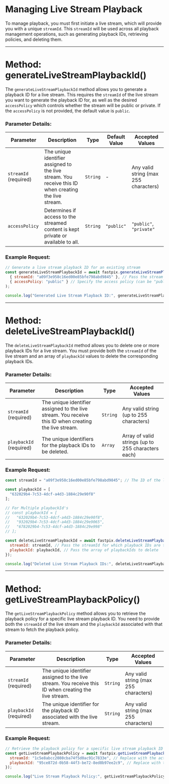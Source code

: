 # Managing Live Stream Playback

To manage playback, you must first initiate a live stream, which will provide you with a unique `streamId`. This `streamId` will be used across all playback management operations, such as generating playback IDs, retrieving policies, and deleting them.

---

# Method: generateLiveStreamPlaybackId()

The `generateLiveStreamPlaybackId` method allows you to generate a playback ID for a live stream. This requires the `streamId` of the live stream you want to generate the playback ID for, as well as the desired `accessPolicy` which controls whether the stream will be public or private. If the `accessPolicy` is not provided, the default value is `public`.

### Parameter Details:

| **Parameter**             | **Description**                                                                                       | **Type** | **Default Value** | **Accepted Values**                   |
| ------------------------- | ----------------------------------------------------------------------------------------------------- | -------- | ----------------- | ------------------------------------- |
| `streamId` (required)     | The unique identifier assigned to the live stream. You receive this ID when creating the live stream. | `String` | -                 | Any valid string (max 255 characters) |
| `accessPolicy` | Determines if access to the streamed content is kept private or available to all.                     | `String` | `"public"`        | `"public"`, `"private"`               |

### Example Request:

```javascript
// Generate a live stream playback ID for an existing stream
const generateLiveStreamPlaybackId = await fastpix.generateLiveStreamPlaybackId(
  { streamId: "a09f3e958c16ed00e85bfe798abd9845" }, // Pass the stream ID for which the playback ID is to be generated
  { accessPolicy: "public" } // Specify the access policy (can be "public" or "private")
);

console.log("Generated Live Stream Playback ID:", generateLiveStreamPlaybackId);
```

---

# Method: deleteLiveStreamPlaybackId()

The `deleteLiveStreamPlaybackId` method allows you to delete one or more playback IDs for a live stream. You must provide both the `streamId` of the live stream and an array of `playbackId` values to delete the corresponding playback IDs. 

### Parameter Details:

| **Parameter**           | **Description**                                                                                       | **Type** | **Accepted Values**                     |
| ----------------------- | ---------------------------------------------------------------------------------------------------- | -------- | --------------------------------------- |
| `streamId` (required)   | The unique identifier assigned to the live stream. You receive this ID when creating the live stream. | `String` | Any valid string (up to 255 characters) |
| `playbackId` (required) | The unique identifiers for the playback IDs to be deleted.            | `Array`  | Array of valid strings (up to 255 characters each) |

### Example Request:

```javascript
const streamId = "a09f3e958c16ed00e85bfe798abd9845"; // The ID of the live stream for which you want to delete the playback IDs.

const playbackId = [
  "632029b4-7c53-4dcf-a4d3-1884c29e90f8"
];

// For Multiple playbackId's
// const playbackId = [
//   "632029b4-7c53-4dcf-a4d3-1884c29e90f8",
//   "932029b4-7c53-4dcf-a4d3-1884c29e9065",
//   "6782029b4-7c53-4dcf-a4d3-1884c29e998"
// ];

const deleteLiveStreamPlaybackId = await fastpix.deleteLiveStreamPlaybackId({
  streamId: streamId, // Pass the streamId for which playback IDs are to be deleted
  playbackId: playbackId, // Pass the array of playbackIds to delete
});

console.log("Deleted Live Stream Playback IDs:", deleteLiveStreamPlaybackId);
```

---

# Method: getLiveStreamPlaybackPolicy()

The `getLiveStreamPlaybackPolicy` method allows you to retrieve the playback policy for a specific live stream playback ID. You need to provide both the `streamId` of the live stream and the `playbackId` associated with that stream to fetch the playback policy.

### Parameter Details:

| **Parameter**           | **Description**                                                                                       | **Type** | **Accepted Values**                   |
| ----------------------- | ----------------------------------------------------------------------------------------------------- | -------- | ------------------------------------- |
| `streamId` (required)   | The unique identifier assigned to the live stream. You receive this ID when creating the live stream. | `String` | Any valid string (max 255 characters) |
| `playbackId` (required) | The unique identifier for the playback ID associated with the live stream.                            | `String` | Any valid string (max 255 characters) |

### Example Request:

```javascript
// Retrieve the playback policy for a specific live stream playback ID
const getLiveStreamPlaybackPolicy = await fastpix.getLiveStreamPlaybackPolicy({
  streamId: "1c5e8abcc2080cba74f5d0ac91c7833e", // Replace with the actual stream ID
  playbackId: "95ce872d-0b58-44f3-be72-8ed8b97ee2c9", // Replace with the actual playback ID
});

console.log("Live Stream Playback Policy:", getLiveStreamPlaybackPolicy);
```
